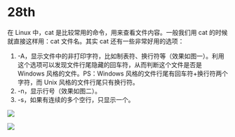 # 28th

在 Linux 中，cat 是比较常用的命令，用来查看文件内容。一般我们用 cat 的时候就直接这样用：cat 文件名。其实 cat 还有一些非常好用的选项：

1. -A，显示文件中的非打印字符，比如制表符、换行符等（效果如图一）。利用这个选项可以发现文件行尾隐藏的回车符，从而判断这个文件是否是 Windows 风格的文件。PS：Windows 风格的文件行尾有回车符+换行符两个字符，而 Unix 风格的文件行尾只有换行符。
2. -n，显示行号（效果如图二）。
3. -s，如果有连续的多个空行，只显示一个。

![](https://tva1.sinaimg.cn/large/008eGmZEly1gnbccesekyj30mg04674r.jpg)

![](https://tva1.sinaimg.cn/large/008eGmZEly1gnbbgvm3vuj30nw02waaa.jpg)

